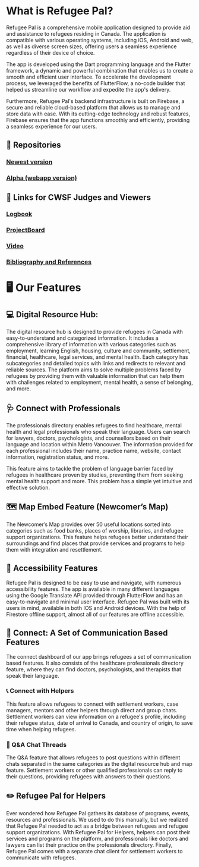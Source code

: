# What is Refugee Pal?
Refugee Pal is a comprehensive mobile application designed to provide aid and assistance to refugees residing in Canada. The application is compatible with various operating systems, including iOS, Android and web, as well as diverse screen sizes, offering users a seamless experience regardless of their device of choice.

The app is developed using the Dart programming language and the Flutter framework, a dynamic and powerful combination that enables us to create a smooth and efficient user interface. To accelerate the development process, we leveraged the benefits of FlutterFlow, a no-code builder that helped us streamline our workflow and expedite the app's delivery.

Furthermore, Refugee Pal's backend infrastructure is built on Firebase, a secure and reliable cloud-based platform that allows us to manage and store data with ease. With its cutting-edge technology and robust features, Firebase ensures that the app functions smoothly and efficiently, providing a seamless experience for our users.

## 📖 Repositories

### [Newest version](https://github.com/Refugee-Pal/Refugee-Pal)

### [Alpha (webapp version)](https://github.com/Refugee-Pal/Refugee-Pal-alpha)

## 🧪 Links for CWSF Judges and Viewers

### [Logbook](https://github.com/AliSoufi42/refugeepal/blob/main/logbook.md)

### [ProjectBoard](https://projectboard.world/ysc/project/refugee-pal-a-novel-app-supporting-refugees)

### [Video](https://www.youtube.com/watch?v=aqFTNnF-Ooo&ab_channel=RefugeePal)


### [Bibliography and References](https://github.com/AliSoufi42/refugeepal/blob/main/bibliography.md)

# 🖥️ Our Features

## 💻 Digital Resource Hub:
The digital resource hub is designed to provide refugees in Canada with easy-to-understand and categorized information. It includes a comprehensive library of information with various categories such as employment, learning English, housing, culture and community, settlement, financial, healthcare, legal services, and mental health. Each category has subcategories and detailed topics with links and redirects to relevant and reliable sources. The platform aims to solve multiple problems faced by refugees by providing them with valuable information that can help them with challenges related to employment, mental health, a sense of belonging, and more.

## 🩺 Connect with Professionals
The professionals directory enables refugees to find healthcare, mental health and legal professionals who speak their language. Users can search for lawyers, doctors, psychologists, and counsellors based on their language and location within Metro Vancouver. The information provided for each professional includes their name, practice name, website, contact information, registration status, and more.

This feature aims to tackle the problem of language barrier faced by refugees in healthcare proven by studies, preventing them from seeking mental health support and more. This problem has a simple yet intuitive and effective solution.

## 🗺️ Map Embed Feature (Newcomer’s Map)
The Newcomer’s Map provides over 50 useful locations sorted into categories such as food banks, places of worship, libraries, and refugee support organizations. This feature helps refugees better understand their surroundings and find places that provide services and programs to help them with integration and resettlement.

## 📱 Accessibility Features
Refugee Pal is designed to be easy to use and navigate, with numerous accessibility features. The app is available in many different languages using the Google Translate API provided through FlutterFlow and has an easy-to-navigate and minimal user interface. Refugee Pal was built with its users in mind, available in both IOS and Android devices. With the help of Firestore offline support, almost all of our features are offline accessible.

## 💬 Connect: A Set of Communication Based Features
The connect dashboard of our app brings refugees a set of communication based features. It also consists of the healthcare professionals directory feature, where they can find doctors, psychologists, and therapists that speak their language. 
### 📞 Connect with Helpers

This feature allows refugees to connect with settlement workers, case managers, mentors and other helpers through direct and group chats. Settlement workers can view information on a refugee's profile, including their refugee status, date of arrival to Canada, and country of origin, to save time when helping refugees.

### 💬 Q&A Chat Threads

The Q&A feature that allows refugees to post questions within different chats separated in the same categories as the digital resource hub and map feature. Settlement workers or other qualified professionals can reply to their questions, providing refugees with answers to their questions.

## ✏️ Refugee Pal for Helpers

Ever wondered how Refugee Pal gathers its database of programs, events, resources and professionals. We used to do this manually, but we realized that Refugee Pal needed to act as a bridge between refugees and refugee support organizations. With Refugee Pal for Helpers, helpers can post their services and programs on the platform, and professionals like doctors and lawyers can list their practice on the professionals directory. Finally, Refugee Pal comes with a separate chat client for settlement workers to communicate with refugees.
